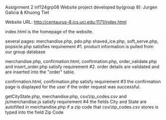 Assignment 2
inf124grp08
Website project developed by(group 8):
Jurgen Galicia & Khuong Tiet

Website URL: http://centaurus-8.ics.uci.edu:1171/index.html

index.html is the homepage of the website.

several pages: merchandise.php, pdo.php shaved_ice.php, soft_serve.php, popsicle.php
satisfies requirement #1. product information is pulled from our group database

merchandise.php, confirmation.html, confirmation.php, order_validate.php and insert_order.php
satisfy requirement #2. order details are validated and are inserted into the "order" table.

confirmation.html, confirmation.php satisfy requirement #3
the confirmation page is displayed for the user if the order request
was successful.

getCityState.php, merchandise.php, csv/zip_codes.csv and js/merchandise.js 
satisfy requirement #4 the fields City and State are autofilled in merchandise.php
if a zip code that csv/zip_codes.csv stores is typed into the field Zip Code
